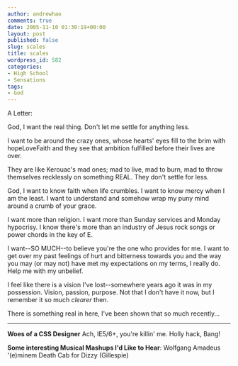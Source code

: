 ```yaml
---
author: andrewhao
comments: true
date: 2005-11-10 01:30:19+00:00
layout: post
published: false
slug: scales
title: scales
wordpress_id: 582
categories:
- High School
- Sensations
tags:
- God
---
```


A Letter:

God, I want the real thing. Don't let me settle for anything less.

I want to be around the crazy ones, whose hearts' eyes fill to the brim with hopeLoveFaith and they see that ambition fulfilled before their lives are over.

They are like Kerouac's mad ones; mad to live, mad to burn, mad to throw themselves recklessly on something REAL. They don't settle for less.

God, I want to know faith when life crumbles. I want to know mercy when I am the least. I want to understand and somehow wrap my puny mind around a crumb of your grace.

I want more than religion. I want more than Sunday services and Monday hypocrisy. I know there's more than an industry of Jesus rock songs or power chords in the key of E.

I want--SO MUCH--to believe you're the one who provides for me. I want to get over my past feelings of hurt and bitterness towards you and the way you may (or may not) have met my expectations on my terms, I really do. Help me with my unbelief.

I feel like there is a vision I've lost--somewhere years ago it was in my possession. Vision, passion, purpose. Not that I don't have it now, but I remember it so much _clearer_ then.

There is something real in here, I've been shown that so much recently...

-----------------------------------------------
**Woes of a CSS Designer**
Ach, IE5/6+, you're killin' me.
Holly hack,
Bang!

**Some interesting Musical Mashups I'd Like to Hear**:
Wolfgang Amadeus '(e)minem
Death Cab for Dizzy (Gillespie)
